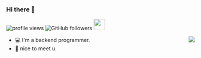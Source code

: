 ### Hi there 👋

![profile views](https://komarev.com/ghpvc/?username=x-hw&label=PROFILE+VIEWS)
![GitHub followers](https://img.shields.io/github/followers/x-hw?style=social)
<img src="https://media.giphy.com/media/WUlplcMpOCEmTGBtBW/giphy.gif" width="30"></img>

<img align="right" src="https://github-readme-stats.vercel.app/api?username=x-hw&hide=prs,issues,contribs&count_private=true&show_icons=true&include_all_commits=true&hide_title=true" />

- 💻 I'm a backend programmer.
- 🤝 nice to meet u.

